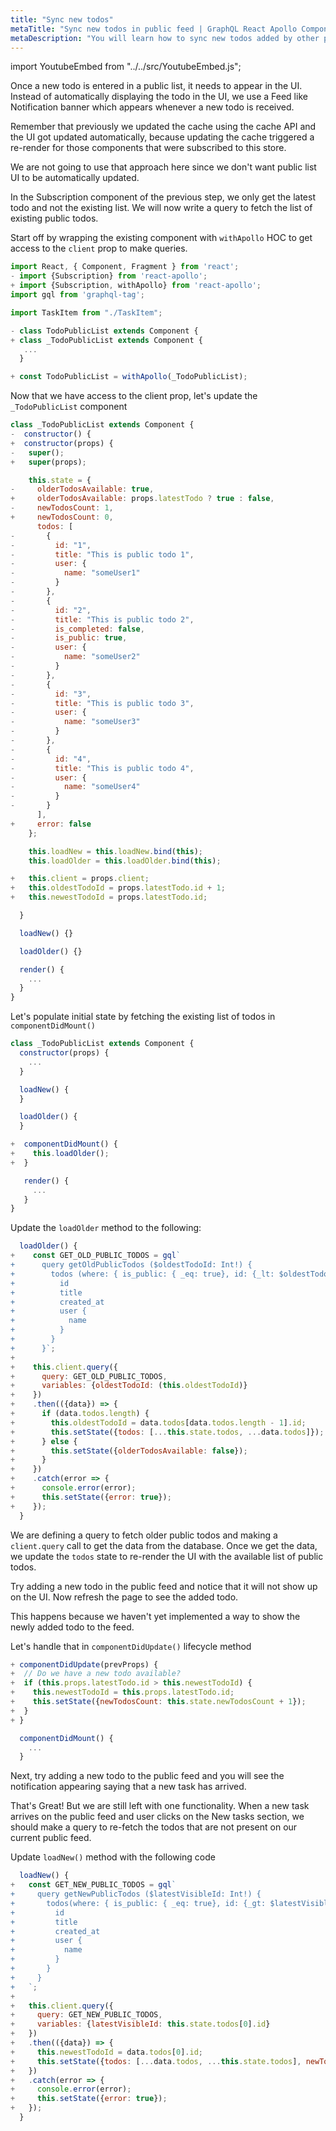 ```yaml
---
title: "Sync new todos"
metaTitle: "Sync new todos in public feed | GraphQL React Apollo Components Tutorial"
metaDescription: "You will learn how to sync new todos added by other people in the public feed by fetching older and newer data using GraphQL Queries"
---
```


import YoutubeEmbed from "../../src/YoutubeEmbed.js";

<YoutubeEmbed link="https://www.youtube.com/embed/0_tCwIuoBaM" />

Once a new todo is entered in a public list, it needs to appear in the UI. Instead of automatically displaying the todo in the UI, we use a Feed like Notification banner which appears whenever a new todo is received.

Remember that previously we updated the cache using the cache API and the UI got updated automatically, because updating the cache triggered a re-render for those components that were subscribed to this store.

We are not going to use that approach here since we don't want public list UI to be automatically updated.

In the Subscription component of the previous step, we only get the latest todo and not the existing list. We will now write a query to fetch the list of existing public todos.

Start off by wrapping the existing component with `withApollo` HOC to get access to the `client` prop to make queries.

```javascript
import React, { Component, Fragment } from 'react';
- import {Subscription} from 'react-apollo';
+ import {Subscription, withApollo} from 'react-apollo';
import gql from 'graphql-tag';

import TaskItem from "./TaskItem";

- class TodoPublicList extends Component {
+ class _TodoPublicList extends Component {
   ...
  }

+ const TodoPublicList = withApollo(_TodoPublicList);
```

Now that we have access to the client prop, let's update the `_TodoPublicList` component

```javascript
class _TodoPublicList extends Component {
-  constructor() {
+  constructor(props) {
-   super();
+   super(props);

    this.state = {
-     olderTodosAvailable: true,
+     olderTodosAvailable: props.latestTodo ? true : false,
-     newTodosCount: 1,
+     newTodosCount: 0,
      todos: [
-       {
-         id: "1",
-         title: "This is public todo 1",
-         user: {
-           name: "someUser1"
-         }
-       },
-       {
-         id: "2",
-         title: "This is public todo 2",
-         is_completed: false,
-         is_public: true,
-         user: {
-           name: "someUser2"
-         }
-       },
-       {
-         id: "3",
-         title: "This is public todo 3",
-         user: {
-           name: "someUser3"
-         }
-       },
-       {
-         id: "4",
-         title: "This is public todo 4",
-         user: {
-           name: "someUser4"
-         }
-       }
      ],
+     error: false
    };

    this.loadNew = this.loadNew.bind(this);
    this.loadOlder = this.loadOlder.bind(this);

+   this.client = props.client;
+   this.oldestTodoId = props.latestTodo.id + 1;
+   this.newestTodoId = props.latestTodo.id;

  }

  loadNew() {}

  loadOlder() {}

  render() {
    ...
  }
}
```

Let's populate initial state by fetching the existing list of todos in `componentDidMount()`

```javascript
class _TodoPublicList extends Component {
  constructor(props) {
    ...
  }

  loadNew() {
  }

  loadOlder() {
  }

+  componentDidMount() {
+    this.loadOlder();
+  }

   render() {
     ...
   }
}
```

Update the `loadOlder` method to the following:

```javascript
  loadOlder() {
+    const GET_OLD_PUBLIC_TODOS = gql`
+      query getOldPublicTodos ($oldestTodoId: Int!) {
+        todos (where: { is_public: { _eq: true}, id: {_lt: $oldestTodoId}}, limit: 7, order_by: { created_at: desc }) {
+          id
+          title
+          created_at
+          user {
+            name
+          }
+        }
+      }`;
+
+    this.client.query({
+      query: GET_OLD_PUBLIC_TODOS,
+      variables: {oldestTodoId: (this.oldestTodoId)}
+    })
+    .then(({data}) => {
+      if (data.todos.length) {
+        this.oldestTodoId = data.todos[data.todos.length - 1].id;
+        this.setState({todos: [...this.state.todos, ...data.todos]});
+      } else {
+        this.setState({olderTodosAvailable: false});
+      }
+    })
+    .catch(error => {
+      console.error(error);
+      this.setState({error: true});
+    });
  }
```

We are defining a query to fetch older public todos and making a `client.query` call to get the data from the database. Once we get the data, we update the `todos` state to re-render the UI with the available list of public todos.

Try adding a new todo in the public feed and notice that it will not show up on the UI. Now refresh the page to see the added todo.

This happens because we haven't yet implemented a way to show the newly added todo to the feed.

Let's handle that in `componentDidUpdate()` lifecycle method

```javascript
+ componentDidUpdate(prevProps) {
+  // Do we have a new todo available?
+  if (this.props.latestTodo.id > this.newestTodoId) {
+    this.newestTodoId = this.props.latestTodo.id;
+    this.setState({newTodosCount: this.state.newTodosCount + 1});
+  }
+ }

  componentDidMount() {
    ...
  }
```

Next, try adding a new todo to the public feed and you will see the notification appearing saying that a new task has arrived.

That's Great! But we are still left with one functionality. When a new task arrives on the public feed and user clicks on the New tasks section, we should make a query to re-fetch the todos that are not present on our current public feed.

Update `loadNew()` method with the following code

```javascript
  loadNew() {
+   const GET_NEW_PUBLIC_TODOS = gql`
+     query getNewPublicTodos ($latestVisibleId: Int!) {
+       todos(where: { is_public: { _eq: true}, id: {_gt: $latestVisibleId}}, order_by: { created_at: desc }) {
+         id
+         title
+         created_at
+         user {
+           name
+         }
+       }
+     }
+   `;
+
+   this.client.query({
+     query: GET_NEW_PUBLIC_TODOS,
+     variables: {latestVisibleId: this.state.todos[0].id}
+   })
+   .then(({data}) => {
+     this.newestTodoId = data.todos[0].id;
+     this.setState({todos: [...data.todos, ...this.state.todos], newTodosCount: 0});
+   })
+   .catch(error => {
+     console.error(error);
+     this.setState({error: true});
+   });
  }
```
